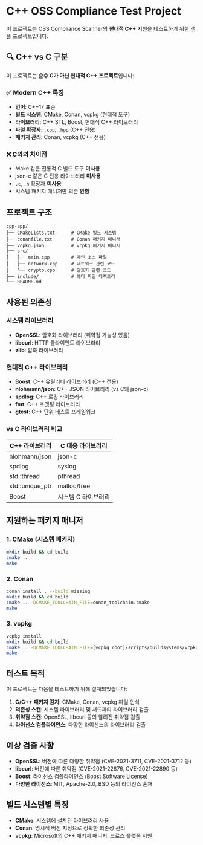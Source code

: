 # C++ OSS Compliance Test Project

이 프로젝트는 OSS Compliance Scanner의 **현대적 C++** 지원을 테스트하기 위한 샘플 프로젝트입니다.

## 🔍 C++ vs C 구분

이 프로젝트는 **순수 C가 아닌 현대적 C++ 프로젝트**입니다:

### ✅ Modern C++ 특징
- **언어**: C++17 표준
- **빌드 시스템**: CMake, Conan, vcpkg (현대적 도구)
- **라이브러리**: C++ STL, Boost, 현대적 C++ 라이브러리
- **파일 확장자**: `.cpp`, `.hpp` (C++ 전용)
- **패키지 관리**: Conan, vcpkg (C++ 전용)

### ❌ C와의 차이점
- Make 같은 전통적 C 빌드 도구 **미사용**
- json-c 같은 C 전용 라이브러리 **미사용**
- `.c`, `.h` 확장자 **미사용**
- 시스템 패키지 매니저만 의존 **안함**

## 프로젝트 구조

```
cpp-app/
├── CMakeLists.txt      # CMake 빌드 시스템
├── conanfile.txt       # Conan 패키지 매니저
├── vcpkg.json          # vcpkg 패키지 매니저
├── src/
│   ├── main.cpp        # 메인 소스 파일
│   ├── network.cpp     # 네트워크 관련 코드
│   └── crypto.cpp      # 암호화 관련 코드
├── include/            # 헤더 파일 디렉토리
└── README.md
```

## 사용된 의존성

### 시스템 라이브러리
- **OpenSSL**: 암호화 라이브러리 (취약점 가능성 있음)
- **libcurl**: HTTP 클라이언트 라이브러리
- **zlib**: 압축 라이브러리

### 현대적 C++ 라이브러리
- **Boost**: C++ 유틸리티 라이브러리 (C++ 전용)
- **nlohmann/json**: C++ JSON 라이브러리 (vs C의 json-c)
- **spdlog**: C++ 로깅 라이브러리
- **fmt**: C++ 포맷팅 라이브러리
- **gtest**: C++ 단위 테스트 프레임워크

### vs C 라이브러리 비교
| C++ 라이브러리 | C 대응 라이브러리 |
|---------------|-----------------|
| nlohmann/json | json-c |
| spdlog | syslog |
| std::thread | pthread |
| std::unique_ptr | malloc/free |
| Boost | 시스템 C 라이브러리 |

## 지원하는 패키지 매니저

### 1. CMake (시스템 패키지)
```bash
mkdir build && cd build
cmake ..
make
```

### 2. Conan
```bash
conan install . --build missing
mkdir build && cd build
cmake .. -DCMAKE_TOOLCHAIN_FILE=conan_toolchain.cmake
make
```

### 3. vcpkg
```bash
vcpkg install
mkdir build && cd build
cmake .. -DCMAKE_TOOLCHAIN_FILE=[vcpkg root]/scripts/buildsystems/vcpkg.cmake
make
```

## 테스트 목적

이 프로젝트는 다음을 테스트하기 위해 설계되었습니다:

1. **C/C++ 패키지 감지**: CMake, Conan, vcpkg 파일 인식
2. **의존성 스캔**: 시스템 라이브러리 및 서드파티 라이브러리 검출
3. **취약점 스캔**: OpenSSL, libcurl 등의 알려진 취약점 검출
4. **라이선스 컴플라이언스**: 다양한 라이선스의 라이브러리 검출

## 예상 검출 사항

- **OpenSSL**: 버전에 따른 다양한 취약점 (CVE-2021-3711, CVE-2021-3712 등)
- **libcurl**: 버전에 따른 취약점 (CVE-2021-22876, CVE-2021-22890 등)
- **Boost**: 라이선스 컴플라이언스 (Boost Software License)
- **다양한 라이선스**: MIT, Apache-2.0, BSD 등의 라이선스 혼재

## 빌드 시스템별 특징

- **CMake**: 시스템에 설치된 라이브러리 사용
- **Conan**: 명시적 버전 지정으로 정확한 의존성 관리
- **vcpkg**: Microsoft의 C++ 패키지 매니저, 크로스 플랫폼 지원 